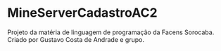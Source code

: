 # MineServerCadastroAC2
Projeto da matéria de linguagem de programação da Facens Sorocaba. Criado por Gustavo Costa de Andrade e grupo.
